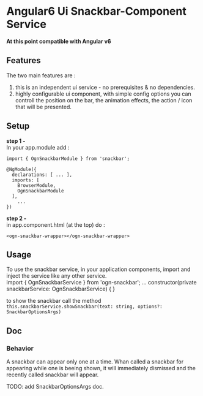 
# Angular6 Ui Snackbar-Component Service   

**At this point compatible with Angular v6**


## Features

The two main features are :
1. this is an independent ui service - no prerequisites & no dependencies.
2. highly configurable ui component, with simple config options you can controll the position on the  bar, the animation effects, the action / icon that will be presented.

## Setup 

**step 1 -** <br>
In your app.module add :

    import { OgnSnackbarModule } from 'snackbar';

    @NgModule({
      declarations: [ ... ],
      imports: [
        BrowserModule,
        OgnSnackbarModule
      ], 
        ...
    })


**step 2 -** <br> 
in app.component.html (at the top) do :

    <ogn-snackbar-wrapper></ogn-snackbar-wrapper>


## Usage

To use the snackbar service, in your application components, import and inject the service like any other service.<br>
    import { OgnSnackbarService } from 'ogn-snackbar';
    ...
    constructor(private snackbarService: OgnSnackbarService) { }
    
to show the snackbar call the method 
`this.snackbarService.showSnackbar(text: string, options?: SnackbarOptionsArgs)`


## Doc

### Behavior 
A snackbar can appear only one at a time. 
Whan called a snackbar for appearing while one is beeing shown, it will immediately dismissed and the recently called snackbar will appear.

TODO: add SnackbarOptionsArgs doc.

